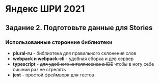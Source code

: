 # Яндекс ШРИ 2021

## Задание 2. Подготовьте данные для Stories

### Использованные сторонние библиотеки

- **plural-ru** - библиотека для правильного склонения слов
- **webpack и webpack-cli** - удобная сборка и дев сервер
- **typescript** - ~~для удобного интеллисенса в IDE~~ чтобы в ногу себе лишний раз не стрелять
- **jest** - простой фреймворк для тестов
